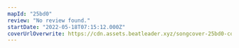 ```yaml
---
mapId: "25bd0"
review: "No review found."
startDate: "2022-05-18T07:15:12.000Z"
coverUrlOverwrite: https://cdn.assets.beatleader.xyz/songcover-25bd0-cover.jpg
---
```

